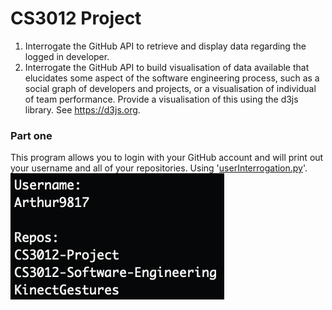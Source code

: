 # CS3012 Project
1.  Interrogate the GitHub API to retrieve and display data regarding the logged in developer.
2.  Interrogate the GitHub API to build visualisation of data     available that elucidates some aspect of the software engineering process, such as a social graph of developers and projects, or a visualisation of individual of team performance. Provide a visualisation of this using the d3js library. See https://d3js.org.

### Part one
This program allows you to login with your GitHub account and will print out your username and all of your repositories.
Using '[userInterrogation.py](https://github.com/Arthur9817/CS3012-Project/blob/master/Src/userInterrogation.py)'.
![alt text](https://github.com/Arthur9817/CS3012-Project/blob/master/Images/userInterrogation.png)
